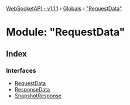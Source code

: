 [WebSocketAPI - v1.1.1](../README.md) › [Globals](../globals.md) › ["RequestData"](_requestdata_.md)

# Module: "RequestData"

## Index

### Interfaces

* [RequestData](../interfaces/_requestdata_.requestdata.md)
* [ResponseData](../interfaces/_requestdata_.responsedata.md)
* [SnapshotResponse](../interfaces/_requestdata_.snapshotresponse.md)
